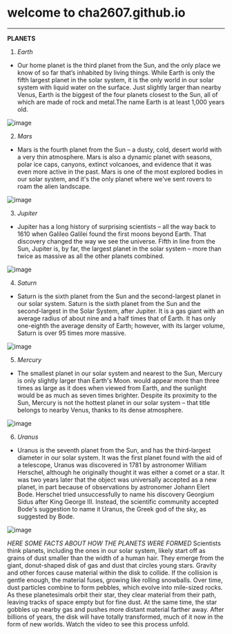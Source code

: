 # welcome to cha2607.github.io
---
**PLANETS**
1. *Earth*
- Our home planet is the third planet from the Sun, and the only place we know of so far that’s inhabited by living things. While Earth is only the fifth largest planet in the solar system, it is the only world in our solar system with liquid water on the surface. Just slightly larger than nearby Venus, Earth is the biggest of the four planets closest to the Sun, all of which are made of rock and metal.The name Earth is at least 1,000 years old. 

![image](https://user-images.githubusercontent.com/118231410/202323090-8be7875c-7cad-422e-920b-f826021dc0be.png)

2. *Mars*
- Mars is the fourth planet from the Sun – a dusty, cold, desert world with a very thin atmosphere. Mars is also a dynamic planet with seasons, polar ice caps, canyons, extinct volcanoes, and evidence that it was even more active in the past. Mars is one of the most explored bodies in our solar system, and it's the only planet where we've sent rovers to roam the alien landscape.

![image](https://user-images.githubusercontent.com/118231410/202323465-68ffc3fc-7bf8-47ea-b7f2-43b09dadc66f.png)

3. *Jupiter*
- Jupiter has a long history of surprising scientists – all the way back to 1610 when Galileo Galilei found the first moons beyond Earth. That discovery changed the way we see the universe. Fifth in line from the Sun, Jupiter is, by far, the largest planet in the solar system – more than twice as massive as all the other planets combined.

![image](https://user-images.githubusercontent.com/118231410/202323688-c48bfa2e-023c-4590-a826-3aeffbc494d6.png)

4. *Saturn*
- Saturn is the sixth planet from the Sun and the second-largest planet in our solar system. Saturn is the sixth planet from the Sun and the second-largest in the Solar System, after Jupiter. It is a gas giant with an average radius of about nine and a half times that of Earth. It has only one-eighth the average density of Earth; however, with its larger volume, Saturn is over 95 times more massive.

![image](https://user-images.githubusercontent.com/118231410/202324031-c52ae8c4-5077-4759-8bce-227b30463505.png)

5. *Mercury*
- The smallest planet in our solar system and nearest to the Sun, Mercury is only slightly larger than Earth's Moon. would appear more than three times as large as it does when viewed from Earth, and the sunlight would be as much as seven times brighter. Despite its proximity to the Sun, Mercury is not the hottest planet in our solar system – that title belongs to nearby Venus, thanks to its dense atmosphere.

![image](https://user-images.githubusercontent.com/118231410/202324217-6a289085-e33f-4bf7-8255-03bcf3d442ad.png)


6. *Uranus*
- Uranus is the seventh planet from the Sun, and has the third-largest diameter in our solar system. It was the first planet found with the aid of a telescope, Uranus was discovered in 1781 by astronomer William Herschel, although he originally thought it was either a comet or a star. It was two years later that the object was universally accepted as a new planet, in part because of observations by astronomer Johann Elert Bode. Herschel tried unsuccessfully to name his discovery Georgium Sidus after King George III. Instead, the scientific community accepted Bode's suggestion to name it Uranus, the Greek god of the sky, as suggested by Bode.

![image](https://user-images.githubusercontent.com/118231410/202324571-980ec457-bb36-45a7-8a1e-7a442578f93e.png)

*HERE SOME FACTS ABOUT HOW THE PLANETS WERE FORMED*
Scientists think planets, including the ones in our solar system, likely start off as grains of dust smaller than the width of a human hair. They emerge from the giant, donut-shaped disk of gas and dust that circles young stars. Gravity and other forces cause material within the disk to collide. If the collision is gentle enough, the material fuses, growing like rolling snowballs. Over time, dust particles combine to form pebbles, which evolve into mile-sized rocks. As these planetesimals orbit their star, they clear material from their path, leaving tracks of space empty but for fine dust. At the same time, the star gobbles up nearby gas and pushes more distant material farther away. After billions of years, the disk will have totally transformed, much of it now in the form of new worlds. Watch the video to see this process unfold.
